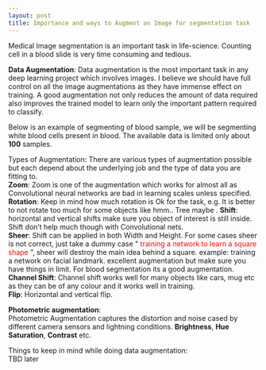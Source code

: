```yaml
---
layout: post
title: Importance and ways to Augment an Image for segmentation task
---
```


Medical Image segmentation is an important task in life-science. Counting cell in a blood slide is very time consuming and tedious.

**Data Augmentation**:
Data augmentation is the most important task in any deep learning project which involves images. I believe we should have full control on all the image augmentations as they have immense effect on training. A good augmentation not only reduces the amount of data required also improves the trained model to learn only the important pattern required to classify.  

Below is an example of segmenting of blood sample, we will be segmenting white blood cells present in blood. The available data is limited only about **100** samples.   

Types of Augmentation: There are various types of augmentation possible but each depend about the underlying job and the type of data you are fitting to.  
**Zoom**: Zoom is one of the augmentation which works for almost all as Convolutional neural networks are bad in learning scales unless specified.  
**Rotation**: Keep in mind how much rotation is Ok for the task, e.g. It is better to not rotate too much for some objects like hmm.. Tree maybe . 
**Shift**: horizontal and vertical shifts make sure you object of interest is still inside. Shift don’t help much though with Convolutional nets.  
**Sheer**: Shift can be applied in both Width and Height. For some cases sheer is not correct, just take a dummy case "<span style="color: red"> training a network to learn a square shape </span>”, sheer will destroy the main idea behind a square. example: training a network on facial landmark. excellent augmentation but make sure you have things in limit. For blood segmentation its a good augmentation.   
**Channel Shift**: Channel shift works well for many objects like cars, mug etc as they can be of any colour and it works well in training.  
**Flip**: Horizontal and vertical flip.   
  
  
  
**Photometric augmentation**:  
Photometric Augmentation captures the distortion and noise cased by different camera sensors and lightning conditions.
**Brightness**, **Hue Saturation**, **Contrast** etc.  

 
Things to keep in mind while doing data augmentation:  
TBD later  
<!--![_config.yml]({{ site.baseurl }}/images/config.png)-->
